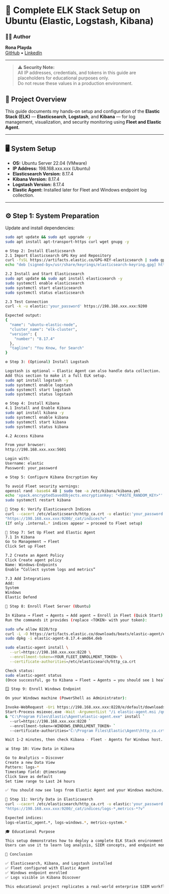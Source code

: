 # 🧠 Complete ELK Stack Setup on Ubuntu (Elastic, Logstash, Kibana)

### 👩‍💻 Author
**Rona Playda**  
[GitHub](https://github.com/ronaplayda4) • [LinkedIn](https://linkedin.com/in/rona-playda-705b5927b)

---
> ⚠️ **Security Note:**  
> All IP addresses, credentials, and tokens in this guide are placeholders for educational purposes only.  
> Do not reuse these values in a production environment.


## 📘 Project Overview
This guide documents my hands-on setup and configuration of the **Elastic Stack (ELK)** — **Elasticsearch**, **Logstash**, and **Kibana** — for log management, visualization, and security monitoring using **Fleet and Elastic Agent**.

---

## 🖥️ System Setup
- **OS:** Ubuntu Server 22.04 (VMware)
- **IP Address:** 198.168.xxx.xxx (Ubuntu)
- **Elasticsearch Version:** 8.17.4
- **Kibana Version:** 8.17.4
- **Logstash Version:** 8.17.4
- **Elastic Agent:** Installed later for Fleet and Windows endpoint log collection.

---

## ⚙️ Step 1: System Preparation

Update and install dependencies:
```bash
sudo apt update && sudo apt upgrade -y
sudo apt install apt-transport-https curl wget gnupg -y

⚙️ Step 2: Install Elasticsearch
2.1 Import Elasticsearch GPG Key and Repository
curl -fsSL https://artifacts.elastic.co/GPG-KEY-elasticsearch | sudo gpg --dearmor -o /usr/share/keyrings/elasticsearch-keyring.gpg
echo "deb [signed-by=/usr/share/keyrings/elasticsearch-keyring.gpg] https://artifacts.elastic.co/packages/8.x/apt stable main" | sudo tee /etc/apt/sources.list.d/elastic-8.x.list

2.2 Install and Start Elasticsearch
sudo apt update && sudo apt install elasticsearch -y
sudo systemctl enable elasticsearch
sudo systemctl start elasticsearch
sudo systemctl status elasticsearch

2.3 Test Connection
curl -k -u elastic:'your_password' https://198.168.xxx.xxx:9200

Expected output:
{
  "name": "ubuntu-elastic-node",
  "cluster_name": "elk-cluster",
  "version": {
    "number": "8.17.4"
  },
  "tagline": "You Know, for Search"
}

⚙️ Step 3: (Optional) Install Logstash

Logstash is optional — Elastic Agent can also handle data collection.
Add this section to make it a full ELK setup.
sudo apt install logstash -y
sudo systemctl enable logstash
sudo systemctl start logstash
sudo systemctl status logstash

⚙️ Step 4: Install Kibana
4.1 Install and Enable Kibana
sudo apt install kibana -y
sudo systemctl enable kibana
sudo systemctl start kibana
sudo systemctl status kibana

4.2 Access Kibana

From your browser:
http://198.168.xxx.xxx:5601

Login with:
Username: elastic
Password: your_password

⚙️ Step 5: Configure Kibana Encryption Key

To avoid Fleet security warnings:
openssl rand -base64 48 | sudo tee -a /etc/kibana/kibana.yml
echo 'xpack.encryptedSavedObjects.encryptionKey: "<PASTE_RANDOM_KEY>"' | sudo tee -a /etc/kibana/kibana.yml
sudo systemctl restart kibana

🧠 Step 6: Verify Elasticsearch Indices
curl --cacert /etc/elasticsearch/http_ca.crt -u elastic:'your_password' \
"https://198.168.xxx.xxx:9200/_cat/indices?v"
(If only .internal.* indices appear → proceed to Fleet setup)

🚀 Step 7: Set Up Fleet and Elastic Agent
7.1 In Kibana
Go to Management → Fleet
Click Set up Fleet

7.2 Create an Agent Policy
Click Create agent policy
Name: Windows-Endpoints
Enable “Collect system logs and metrics”

7.3 Add Integrations
Add:
System
Windows
Elastic Defend

🧱 Step 8: Enroll Fleet Server (Ubuntu)

In Kibana → Fleet → Agents → Add agent → Enroll in Fleet (Quick Start)
Run the commands it provides (replace <TOKEN> with your token):

sudo ufw allow 8220/tcp
curl -L -O https://artifacts.elastic.co/downloads/beats/elastic-agent/elastic-agent-8.17.4-amd64.deb
sudo dpkg -i elastic-agent-8.17.4-amd64.deb

sudo elastic-agent install \
  --url=https://198.168.xxx.xxx:8220 \
  --enrollment-token=<YOUR_FLEET_ENROLLMENT_TOKEN> \
  --certificate-authorities=/etc/elasticsearch/http_ca.crt

Check status:
sudo elastic-agent status
(Once successful, go to Kibana → Fleet → Agents → you should see 1 healthy agent.)

🪟 Step 9: Enroll Windows Endpoint

On your Windows machine (PowerShell as Administrator):

Invoke-WebRequest -Uri https://198.168.xxx.xxx:8220/e/default/downloads/elastic-agent-8.17.4-windows-x86_64.msi -OutFile elastic-agent.msi
Start-Process msiexec.exe -Wait -ArgumentList "/i elastic-agent.msi /qn"
& "C:\Program Files\Elastic\Agent\elastic-agent.exe" install `
  --url=https://198.168.xxx.xxx:8220 `
  --enrollment-token=<WINDOWS_ENROLLMENT_TOKEN> `
  --certificate-authorities="C:\Program Files\Elastic\Agent\http_ca.crt"

Wait 1-2 minutes, then check Kibana - Fleet - Agents for Windows host.

📊 Step 10: View Data in Kibana

Go to Analytics → Discover
Create a new Data View
Pattern: logs-*
Timestamp field: @timestamp
Click Save as default
Set time range to Last 24 hours

✅ You should now see logs from Elastic Agent and your Windows machine.

🔎 Step 11: Verify Data in Elasticsearch
curl --cacert /etc/elasticsearch/http_ca.crt -u elastic:'your_password' \
"https://198.168.xxx.xxx:9200/_cat/indices/logs-*,metrics-*?v"

Expected indices:
logs-elastic_agent.*, logs-windows.*, metrics-system.*

🎓 Educational Purpose

This setup demonstrates how to deploy a complete ELK Stack environment in a virtualized home lab.
Users can use it to learn log analysis, SIEM concepts, and endpoint monitoring — core skills for SOC and cybersecurity careers.

🏁 Conclusion

✅ Elasticsearch, Kibana, and Logstash installed
✅ Fleet configured with Elastic Agent
✅ Windows endpoint enrolled
✅ Logs visible in Kibana Discover

This educational project replicates a real-world enterprise SIEM workflow using open-source Elastic technology.




